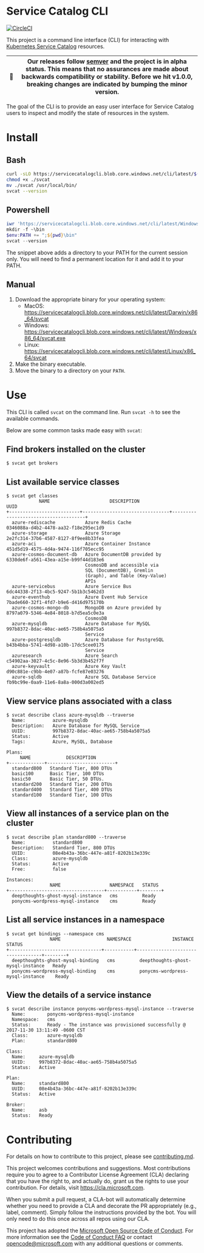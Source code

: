 # Service Catalog CLI

[![CircleCI](https://circleci.com/gh/Azure/service-catalog-cli.svg?style=svg&circle-token=98d6d64c981e70b76736fb3f05a0b41b4fec47cf)](https://circleci.com/gh/Azure/service-catalog-cli)

This project is a command line interface (CLI) for interacting with
[Kubernetes Service Catalog](https://github.com/kubernetes-incubator/service-catalog)
resources.

| 🚨  | Our releases follow [semver](https://semver.org) and the project is in **alpha** status. This means that no assurances are made about backwards compatibility or stability. Before we hit v1.0.0, breaking changes are indicated by bumping the minor version. |
|---|---|

The goal of the CLI is to provide an easy user interface for Service Catalog users
to inspect and modify the state of resources in the system.

# Install

## Bash
```bash
curl -sLO https://servicecatalogcli.blob.core.windows.net/cli/latest/$(uname -s)/$(uname -m)/svcat
chmod +x ./svcat
mv ./svcat /usr/local/bin/
svcat --version
```

## Powershell

```powershell
iwr 'https://servicecatalogcli.blob.core.windows.net/cli/latest/Windows/x86_64/svcat.exe' -UseBasicParsing -OutFile svcat.exe
mkdir -f ~\bin
$env:PATH += ";${pwd}\bin"
svcat --version
```

The snippet above adds a directory to your PATH for the current session only.
You will need to find a permanent location for it and add it to your PATH.

## Manual
1. Download the appropriate binary for your operating system:
    * MacOS: https://servicecatalogcli.blob.core.windows.net/cli/latest/Darwin/x86_64/svcat
    * Windows: https://servicecatalogcli.blob.core.windows.net/cli/latest/Windows/x86_64/svcat.exe
    * Linux: https://servicecatalogcli.blob.core.windows.net/cli/latest/Linux/x86_64/svcat
1. Make the binary executable.
1. Move the binary to a directory on your `PATH`.

# Use

This CLI is called `svcat` on the command line. Run `svcat -h` to see the available
commands.

Below are some common tasks made easy with `svcat`:

## Find brokers installed on the cluster

```console
$ svcat get brokers
```

## List available service classes

```console
$ svcat get classes
            NAME                      DESCRIPTION                             UUID
+--------------------------+--------------------------------+--------------------------------------+
  azure-rediscache           Azure Redis Cache                0346088a-d4b2-4478-aa32-f18e295ec1d9
  azure-storage              Azure Storage                    2e2fc314-37b6-4587-8127-8f9ee8b33fea
  azure-aci                  Azure Container Instance         451d5d19-4575-4d4a-9474-116f705ecc95
  azure-cosmos-document-db   Azure DocumentDB provided by     6330de6f-a561-43ea-a15e-b99f44d183e6
                             CosmosDB and accessible via
                             SQL (DocumentDB), Gremlin
                             (Graph), and Table (Key-Value)
                             APIs
  azure-servicebus           Azure Service Bus                6dc44338-2f13-4bc5-9247-5b1b3c5462d3
  azure-eventhub             Azure Event Hub Service          7bade660-32f1-4fd7-b9e6-d416d975170b
  azure-cosmos-mongo-db      MongoDB on Azure provided by     8797a079-5346-4e84-8018-b7d5ea5c0e3a
                             CosmosDB
  azure-mysqldb              Azure Database for MySQL         997b8372-8dac-40ac-ae65-758b4a5075a5
                             Service
  azure-postgresqldb         Azure Database for PostgreSQL    b43b4bba-5741-4d98-a10b-17dc5cee0175
                             Service
  azuresearch                Azure Search                     c54902aa-3027-4c5c-8e96-5b3d3b452f7f
  azure-keyvault             Azure Key Vault                  d90c881e-c9bb-4e07-a87b-fcfe87e03276
  azure-sqldb                Azure SQL Database Service       fb9bc99e-0aa9-11e6-8a8a-000d3a002ed5
```

## View service plans associated with a class

```console
$ svcat describe class azure-mysqldb --traverse
  Name:          azure-mysqldb
  Description:   Azure Database for MySQL Service
  UUID:          997b8372-8dac-40ac-ae65-758b4a5075a5
  Status:        Active
  Tags:          Azure, MySQL, Database

Plans:
     NAME             DESCRIPTION
+-------------+-------------------------+
  standard800   Standard Tier, 800 DTUs
  basic100      Basic Tier, 100 DTUs
  basic50       Basic Tier, 50 DTUs.
  standard200   Standard Tier, 200 DTUs
  standard400   Standard Tier, 400 DTUs
  standard100   Standard Tier, 100 DTUs
```

## View all instances of a service plan on the cluster

```console
$ svcat describe plan standard800 --traverse
  Name:          standard800
  Description:   Standard Tier, 800 DTUs
  UUID:          08e4b43a-36bc-447e-a81f-8202b13e339c
  Class:         azure-mysqldb
  Status:        Active
  Free:          false

Instances:
                NAME                  NAMESPACE   STATUS
+-----------------------------------+-----------+--------+
  deepthoughts-ghost-mysql-instance   cms         Ready
  ponycms-wordpress-mysql-instance    cms         Ready
```

## List all service instances in a namespace

```console
$ svcat get bindings --namespace cms
                NAME                 NAMESPACE               INSTANCE                STATUS
+----------------------------------+-----------+-----------------------------------+--------+
  deepthoughts-ghost-mysql-binding   cms         deepthoughts-ghost-mysql-instance   Ready
  ponycms-wordpress-mysql-binding    cms         ponycms-wordpress-mysql-instance    Ready
```

## View the details of a service instance

```console
$ svcat describe instance ponycms-wordpress-mysql-instance --traverse
  Name:        ponycms-wordpress-mysql-instance
  Namespace:   cms
  Status:      Ready - The instance was provisioned successfully @ 2017-11-30 13:11:49 -0600 CST
  Class:       azure-mysqldb
  Plan:        standard800

Class:
  Name:     azure-mysqldb
  UUID:     997b8372-8dac-40ac-ae65-758b4a5075a5
  Status:   Active

Plan:
  Name:     standard800
  UUID:     08e4b43a-36bc-447e-a81f-8202b13e339c
  Status:   Active

Broker:
  Name:     asb
  Status:   Ready
```

# Contributing

For details on how to contribute to this project, please see
[contributing.md](./docs/contributing.md).

This project welcomes contributions and suggestions.  Most contributions require you to agree to a
Contributor License Agreement (CLA) declaring that you have the right to, and actually do, grant us
the rights to use your contribution. For details, visit https://cla.microsoft.com.

When you submit a pull request, a CLA-bot will automatically determine whether you need to provide
a CLA and decorate the PR appropriately (e.g., label, comment). Simply follow the instructions
provided by the bot. You will only need to do this once across all repos using our CLA.

This project has adopted the [Microsoft Open Source Code of Conduct](https://opensource.microsoft.com/codeofconduct/).
For more information see the [Code of Conduct FAQ](https://opensource.microsoft.com/codeofconduct/faq/) or
contact [opencode@microsoft.com](mailto:opencode@microsoft.com) with any additional questions or comments.
